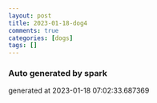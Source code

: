 ```yaml
---
layout: post
title: 2023-01-18-dog4
comments: true
categories: [dogs]
tags: []
---
```


### Auto generated by spark
generated at 2023-01-18 07:02:33.687369
